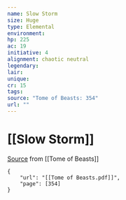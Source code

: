 ```yaml
---
name: Slow Storm
size: Huge
type: Elemental
environment: 
hp: 225
ac: 19
initiative: 4
alignment: chaotic neutral
legendary: 
lair: 
unique: 
cr: 15
tags: 
source: "Tome of Beasts: 354"
url: ""
---
```

# [[Slow Storm]]

[Source](zotero://open-pdf/library/items/ULEQWHJM?page=354) from [[Tome of Beasts]]

```pdf
{
	"url": "[[Tome of Beasts.pdf]]",
	"page": [354]
}
```

